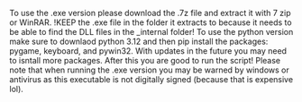 To use the .exe version please download the .7z file and extract it with 7 zip or WinRAR. !KEEP the .exe file in the folder it extracts to because it needs to be able to find the DLL files in the _internal folder! 
To use the python version make sure to downlaod python 3.12 and then pip install the packages: pygame, keyboard, and pywin32. With updates in the future you may need to isntall more packages. After this you are good to run the script!
Please note that when running the .exe version you may be warned by windows or antivirus as this executable is not digitally signed (because that is expensive lol).
